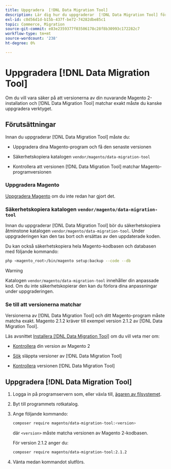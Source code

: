 ```yaml
---
title: Uppgradera  [!DNL Data Migration Tool]
description: Lär dig hur du uppgraderar  [!DNL Data Migration Tool] för överföring av data mellan Magento 1 och Magento 2.
exl-id: c0d56d1d-b15b-437f-be72-74282dbe85c1
topic: Commerce, Migration
source-git-commit: e83e2359377f03506178c28f8b30993c172282c7
workflow-type: tm+mt
source-wordcount: '238'
ht-degree: 0%

---
```


# Uppgradera [!DNL Data Migration Tool]

Om du vill vara säker på att versionerna av din nuvarande Magento 2-installation och [!DNL Data Migration Tool] matchar exakt måste du kanske uppgradera verktyget.

## Förutsättningar

Innan du uppgraderar [!DNL Data Migration Tool] måste du:

* Uppgradera dina Magento-program och få den senaste versionen

* Säkerhetskopiera katalogen `vendor/magento/data-migration-tool`

* Kontrollera att versionen [!DNL Data Migration Tool] matchar Magento-programversionen

### Uppgradera Magento

[Uppgradera Magento](../../upgrade/overview.md) om du inte redan har gjort det.

### Säkerhetskopiera katalogen `vendor/magento/data-migration-tool`

Innan du uppgraderar [!DNL Data Migration Tool] bör du säkerhetskopiera åtminstone katalogen `vendor/magento/data-migration-tool`. Under uppgraderingen kan den tas bort och ersättas av den uppdaterade koden.

Du kan också säkerhetskopiera hela Magento-kodbasen och databasen med följande kommando:

```bash
php <magento_root>/bin/magento setup:backup --code --db
```

>[!WARNING]
>
>Katalogen `vendor/magento/data-migration-tool` innehåller din anpassade kod. Om du inte säkerhetskopierar den kan du förlora dina anpassningar under uppgraderingen.


### Se till att versionerna matchar

Versionerna av [!DNL Data Migration Tool] och ditt Magento-program måste matcha exakt. Magento 2.1.2 kräver till exempel version 2.1.2 av [!DNL Data Migration Tool].

Läs avsnittet [Installera [!DNL Data Migration Tool]](install.md) om du vill veta mer om:

* [Kontrollera](install.md#check-your-version) din version av Magento 2

* [Sök](install.md#find-released-versions-of-data-migration-tool) släppta versioner av [!DNL Data Migration Tool]

* [Kontrollera](install.md#check-version-of-installed-data-migration-tool) versionen [!DNL Data Migration Tool]

## Uppgradera [!DNL Data Migration Tool]

1. Logga in på programservern som, eller växla till, [ägaren av filsystemet](../../installation/prerequisites/file-system/overview.md).
1. Byt till programmets rotkatalog.
1. Ange följande kommando:

   ```bash
   composer require magento/data-migration-tool:<version>
   ```

   där `<version>` måste matcha versionen av Magento 2-kodbasen.

   För version 2.1.2 anger du:

   ```bash
   composer require magento/data-migration-tool:2.1.2
   ```

1. Vänta medan kommandot slutförs.
